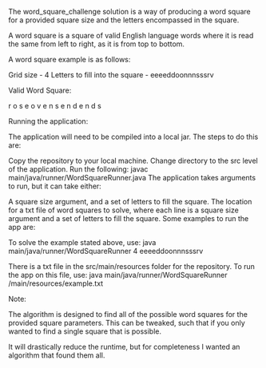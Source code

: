 The word_square_challenge solution is a way of producing a word square for a provided square size and the letters encompassed in the square.

A word square is a square of valid English language words where it is read the same from left to right, as it is from top to bottom.

A word square example is as follows:

Grid size - 4 Letters to fill into the square - eeeeddoonnnsssrv

Valid Word Square:

r o s e o v e n s e n d e n d s

Running the application:

The application will need to be compiled into a local jar. The steps to do this are:

Copy the repository to your local machine.
Change directory to the src level of the application.
Run the following: javac main/java/runner/WordSquareRunner.java
The application takes arguments to run, but it can take either:

A square size argument, and a set of letters to fill the square.
The location for a txt file of word squares to solve, where each line is a square size argument and a set of letters to fill the square.
Some examples to run the app are:

To solve the example stated above, use: java main/java/runner/WordSquareRunner 4 eeeeddoonnnsssrv

There is a txt file in the src/main/resources folder for the repository. To run the app on this file, use: java main/java/runner/WordSquareRunner /main/resources/example.txt

Note:

The algorithm is designed to find all of the possible word squares for the provided square parameters. This can be tweaked, such that if you only wanted to find a single square that is possible.

It will drastically reduce the runtime, but for completeness I wanted an algorithm that found them all.
